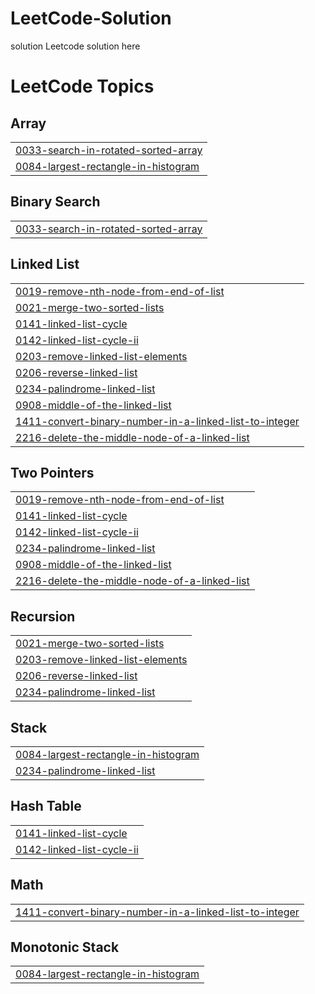 # LeetCode-Solution
solution
Leetcode solution here

<!---LeetCode Topics Start-->
# LeetCode Topics
## Array
|  |
| ------- |
| [0033-search-in-rotated-sorted-array](https://github.com/DipakBachhav25/LeetCode-Solution/tree/master/0033-search-in-rotated-sorted-array) |
| [0084-largest-rectangle-in-histogram](https://github.com/DipakBachhav25/LeetCode-Solution/tree/master/0084-largest-rectangle-in-histogram) |
## Binary Search
|  |
| ------- |
| [0033-search-in-rotated-sorted-array](https://github.com/DipakBachhav25/LeetCode-Solution/tree/master/0033-search-in-rotated-sorted-array) |
## Linked List
|  |
| ------- |
| [0019-remove-nth-node-from-end-of-list](https://github.com/DipakBachhav25/LeetCode-Solution/tree/master/0019-remove-nth-node-from-end-of-list) |
| [0021-merge-two-sorted-lists](https://github.com/DipakBachhav25/LeetCode-Solution/tree/master/0021-merge-two-sorted-lists) |
| [0141-linked-list-cycle](https://github.com/DipakBachhav25/LeetCode-Solution/tree/master/0141-linked-list-cycle) |
| [0142-linked-list-cycle-ii](https://github.com/DipakBachhav25/LeetCode-Solution/tree/master/0142-linked-list-cycle-ii) |
| [0203-remove-linked-list-elements](https://github.com/DipakBachhav25/LeetCode-Solution/tree/master/0203-remove-linked-list-elements) |
| [0206-reverse-linked-list](https://github.com/DipakBachhav25/LeetCode-Solution/tree/master/0206-reverse-linked-list) |
| [0234-palindrome-linked-list](https://github.com/DipakBachhav25/LeetCode-Solution/tree/master/0234-palindrome-linked-list) |
| [0908-middle-of-the-linked-list](https://github.com/DipakBachhav25/LeetCode-Solution/tree/master/0908-middle-of-the-linked-list) |
| [1411-convert-binary-number-in-a-linked-list-to-integer](https://github.com/DipakBachhav25/LeetCode-Solution/tree/master/1411-convert-binary-number-in-a-linked-list-to-integer) |
| [2216-delete-the-middle-node-of-a-linked-list](https://github.com/DipakBachhav25/LeetCode-Solution/tree/master/2216-delete-the-middle-node-of-a-linked-list) |
## Two Pointers
|  |
| ------- |
| [0019-remove-nth-node-from-end-of-list](https://github.com/DipakBachhav25/LeetCode-Solution/tree/master/0019-remove-nth-node-from-end-of-list) |
| [0141-linked-list-cycle](https://github.com/DipakBachhav25/LeetCode-Solution/tree/master/0141-linked-list-cycle) |
| [0142-linked-list-cycle-ii](https://github.com/DipakBachhav25/LeetCode-Solution/tree/master/0142-linked-list-cycle-ii) |
| [0234-palindrome-linked-list](https://github.com/DipakBachhav25/LeetCode-Solution/tree/master/0234-palindrome-linked-list) |
| [0908-middle-of-the-linked-list](https://github.com/DipakBachhav25/LeetCode-Solution/tree/master/0908-middle-of-the-linked-list) |
| [2216-delete-the-middle-node-of-a-linked-list](https://github.com/DipakBachhav25/LeetCode-Solution/tree/master/2216-delete-the-middle-node-of-a-linked-list) |
## Recursion
|  |
| ------- |
| [0021-merge-two-sorted-lists](https://github.com/DipakBachhav25/LeetCode-Solution/tree/master/0021-merge-two-sorted-lists) |
| [0203-remove-linked-list-elements](https://github.com/DipakBachhav25/LeetCode-Solution/tree/master/0203-remove-linked-list-elements) |
| [0206-reverse-linked-list](https://github.com/DipakBachhav25/LeetCode-Solution/tree/master/0206-reverse-linked-list) |
| [0234-palindrome-linked-list](https://github.com/DipakBachhav25/LeetCode-Solution/tree/master/0234-palindrome-linked-list) |
## Stack
|  |
| ------- |
| [0084-largest-rectangle-in-histogram](https://github.com/DipakBachhav25/LeetCode-Solution/tree/master/0084-largest-rectangle-in-histogram) |
| [0234-palindrome-linked-list](https://github.com/DipakBachhav25/LeetCode-Solution/tree/master/0234-palindrome-linked-list) |
## Hash Table
|  |
| ------- |
| [0141-linked-list-cycle](https://github.com/DipakBachhav25/LeetCode-Solution/tree/master/0141-linked-list-cycle) |
| [0142-linked-list-cycle-ii](https://github.com/DipakBachhav25/LeetCode-Solution/tree/master/0142-linked-list-cycle-ii) |
## Math
|  |
| ------- |
| [1411-convert-binary-number-in-a-linked-list-to-integer](https://github.com/DipakBachhav25/LeetCode-Solution/tree/master/1411-convert-binary-number-in-a-linked-list-to-integer) |
## Monotonic Stack
|  |
| ------- |
| [0084-largest-rectangle-in-histogram](https://github.com/DipakBachhav25/LeetCode-Solution/tree/master/0084-largest-rectangle-in-histogram) |
<!---LeetCode Topics End-->